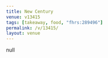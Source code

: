 ```yaml
---
title: New Century
venue: v13415
tags: [takeaway, food, "fhrs:289496"]
permalink: /v/13415/
layout: venue
---
```

null